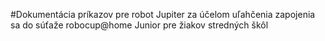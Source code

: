#Dokumentácia príkazov pre robot Jupiter za účelom uľahčenia zapojenia sa do súťaže robocup@home Junior pre žiakov stredných škôl

